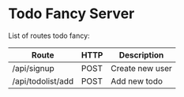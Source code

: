# Todo Fancy Server

List of routes todo fancy:

| Route | HTTP | Description |
|-------|------|-------------|
| /api/signup | POST | Create new user |
| /api/todolist/add | POST | Add new todo |